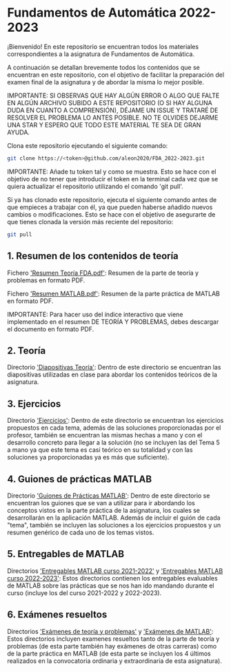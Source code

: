 # Fundamentos de Automática 2022-2023

¡Bienvenido! En este repositorio se encuentran todos los materiales correspondientes a la asignatura de Fundamentos de Automática.

A continuación se detallan brevemente todos los contenidos que se encuentran en este repositorio, con el objetivo de facilitar la preparación del examen final de la asignatura y de abordar la misma lo mejor posible.

IMPORTANTE: SI OBSERVAS QUE HAY ALGÚN ERROR O ALGO QUE FALTE EN ALGÚN ARCHIVO SUBIDO A ESTE REPOSITORIO (O SI HAY ALGUNA DUDA EN CUANTO A COMPRENSIÓN), DÉJAME UN ISSUE Y TRATARÉ DE RESOLVER EL PROBLEMA LO ANTES POSIBLE. NO TE OLVIDES DEJARME UNA STAR Y ESPERO QUE TODO ESTE MATERIAL TE SEA DE GRAN AYUDA.

Clona este repositorio ejecutando el siguiente comando:

```sh
git clone https://<token>@github.com/aleon2020/FDA_2022-2023.git
```

IMPORTANTE: Añade tu token tal y como se muestra. Esto se hace con el objetivo de no tener que introducir el token en la terminal cada vez que se quiera actualizar el repositorio utilizando el comando 'git pull'.

Si ya has clonado este repositorio, ejecuta el siguiente comando antes de que empieces a trabajar con él, ya que pueden haberse añadido nuevos cambios o modificaciones. Esto se hace con el objetivo de asegurarte de que tienes clonada la versión más reciente del repositorio:

```sh
git pull
```

## 1. Resumen de los contenidos de teoría

Fichero ['Resumen Teoría FDA.pdf'](https://github.com/aleon2020/FDA_2022-2023/blob/main/Resumen%20Teor%C3%ADa%20FDA.pdf): Resumen de la parte de teoría y problemas en formato PDF.

Fichero ['Resumen MATLAB.pdf'](https://github.com/aleon2020/FDA_2022-2023/blob/main/Resumen%20MATLAB.pdf): Resumen de la parte práctica de MATLAB en formato PDF.

IMPORTANTE: Para hacer uso del índice interactivo que viene implementado en el resumen DE TEORÍA Y PROBLEMAS, debes descargar el documento en formato PDF. 

## 2. Teoría

Directorio ['Diapositivas Teoría'](https://github.com/aleon2020/FDA_2022-2023/tree/main/Diapositivas%20Teor%C3%ADa): Dentro de este directorio se encuentran las diapositivas utilizadas en clase para abordar los contenidos teóricos de la asignatura.

## 3. Ejercicios

Directorio ['Ejercicios'](https://github.com/aleon2020/FDA_2022-2023/tree/main/Ejercicios): Dentro de este directorio se encuentran los ejercicios propuestos en cada tema, además de las soluciones proporcionadas por el profesor, también se encuentran las mismas hechas a mano y con el desarrollo concreto para llegar a la solución (no se incluyen las del Tema 5 a mano ya que este tema es casi teórico en su totalidad y con las soluciones ya proporcionadas ya es más que suficiente).

## 4. Guiones de prácticas MATLAB

Directorio ['Guiones de Prácticas MATLAB'](https://github.com/aleon2020/FDA_2022-2023/tree/main/Guiones%20de%20Pr%C3%A1cticas%20MATLAB): Dentro de este directorio se encuentran los guiones que se van a utilizar para ir abordando los conceptos vistos en la parte práctica de la asignatura, los cuales se desarrollarán en la aplicación MATLAB. Además de incluir el guión de cada "tema", también se incluyen las soluciones a los ejercicios propuestos y un resumen genérico de cada uno de los temas vistos.

## 5. Entregables de MATLAB

Directorios ['Entregables MATLAB curso 2021-2022'](https://github.com/aleon2020/FDA_2022-2023/tree/main/Entregables%20MATLAB%20curso%202021-2022) y ['Entregables MATLAB curso 2022-2023'](https://github.com/aleon2020/FDA_2022-2023/tree/main/Entregables%20MATLAB%20curso%202022-2023): Estos directorios contienen los entregables evaluables de MATLAB sobre las prácticas que se nos han ido mandando durante el curso (incluye los del curso 2021-2022 y 2022-2023).

## 6. Exámenes resueltos

Directorios ['Exámenes de teoría y problemas'](https://github.com/aleon2020/FDA_2022-2023/tree/main/Ex%C3%A1menes%20de%20teor%C3%ADa%20y%20problemas) y ['Exámenes de MATLAB'](https://github.com/aleon2020/FDA_2022-2023/tree/main/Ex%C3%A1menes%20de%20MATLAB): Estos directorios incluyen examenes resueltos tanto de la parte de teoría y problemas (de esta parte también hay exámenes de otras carreras) como de la parte práctica en MATLAB (de esta parte se incluyen los 4 últimos realizados en la convocatoria ordinaria y extraordinaria de esta asignatura).

